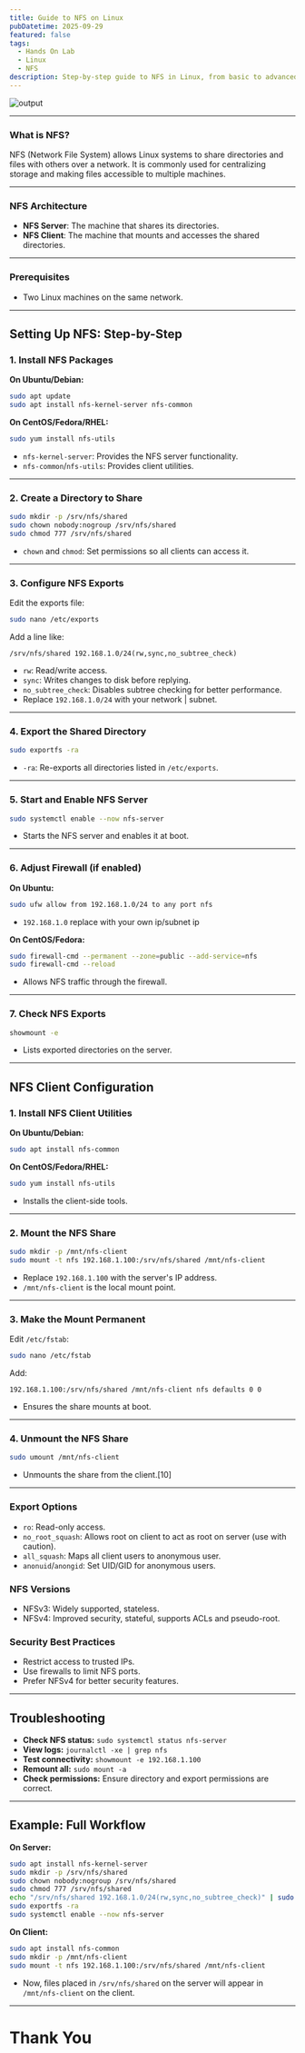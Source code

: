 ```yaml
---
title: Guide to NFS on Linux
pubDatetime: 2025-09-29
featured: false
tags:
  - Hands On Lab
  - Linux
  - NFS
description: Step-by-step guide to NFS in Linux, from basic to advanced concepts, with practical examples and command explanations for each stage.
---
```


![output](@/assets/images/Screenshot_20251007_053150.png)

***

### What is NFS?

NFS (Network File System) allows Linux systems to share directories and files with others over a network. It is commonly used for centralizing storage and making files accessible to multiple machines.

***

### NFS Architecture

- **NFS Server**: The machine that shares its directories.
- **NFS Client**: The machine that mounts and accesses the shared directories.

***

### Prerequisites

- Two Linux machines on the same network.

***

## Setting Up NFS: Step-by-Step

### 1. Install NFS Packages

**On Ubuntu/Debian:**
```bash
sudo apt update
sudo apt install nfs-kernel-server nfs-common
```

**On CentOS/Fedora/RHEL:**
```bash
sudo yum install nfs-utils
```
- `nfs-kernel-server`: Provides the NFS server functionality.
- `nfs-common`/`nfs-utils`: Provides client utilities.

***

### 2. Create a Directory to Share

```bash
sudo mkdir -p /srv/nfs/shared
sudo chown nobody:nogroup /srv/nfs/shared
sudo chmod 777 /srv/nfs/shared
```
- `chown` and `chmod`: Set permissions so all clients can access it.

***

### 3. Configure NFS Exports

Edit the exports file:
```bash
sudo nano /etc/exports
```
Add a line like:
```
/srv/nfs/shared 192.168.1.0/24(rw,sync,no_subtree_check)
```
- `rw`: Read/write access.
- `sync`: Writes changes to disk before replying.
- `no_subtree_check`: Disables subtree checking for better performance.
- Replace `192.168.1.0/24` with your network | subnet.

***

### 4. Export the Shared Directory

```bash
sudo exportfs -ra
```
- `-ra`: Re-exports all directories listed in `/etc/exports`.

***

### 5. Start and Enable NFS Server

```bash
sudo systemctl enable --now nfs-server
```
- Starts the NFS server and enables it at boot.

***

### 6. Adjust Firewall (if enabled)

**On Ubuntu:**
```bash
sudo ufw allow from 192.168.1.0/24 to any port nfs
```

- `192.168.1.0` replace with your own ip/subnet ip 

**On CentOS/Fedora:**
```bash
sudo firewall-cmd --permanent --zone=public --add-service=nfs
sudo firewall-cmd --reload
```
- Allows NFS traffic through the firewall.

***

### 7. Check NFS Exports

```bash
showmount -e
```
- Lists exported directories on the server.

***

## NFS Client Configuration

### 1. Install NFS Client Utilities

**On Ubuntu/Debian:**
```bash
sudo apt install nfs-common
```

**On CentOS/Fedora/RHEL:**
```bash
sudo yum install nfs-utils
```
- Installs the client-side tools.

***

### 2. Mount the NFS Share

```bash
sudo mkdir -p /mnt/nfs-client
sudo mount -t nfs 192.168.1.100:/srv/nfs/shared /mnt/nfs-client
```
- Replace `192.168.1.100` with the server's IP address.
- `/mnt/nfs-client` is the local mount point.

***

### 3. Make the Mount Permanent

Edit `/etc/fstab`:
```bash
sudo nano /etc/fstab
```
Add:
```
192.168.1.100:/srv/nfs/shared /mnt/nfs-client nfs defaults 0 0
```
- Ensures the share mounts at boot.

***

### 4. Unmount the NFS Share

```bash
sudo umount /mnt/nfs-client
```
- Unmounts the share from the client.[10]

***


### Export Options

- `ro`: Read-only access.
- `no_root_squash`: Allows root on client to act as root on server (use with caution).
- `all_squash`: Maps all client users to anonymous user.
- `anonuid`/`anongid`: Set UID/GID for anonymous users.

### NFS Versions

- NFSv3: Widely supported, stateless.
- NFSv4: Improved security, stateful, supports ACLs and pseudo-root.

### Security Best Practices

- Restrict access to trusted IPs.
- Use firewalls to limit NFS ports.
- Prefer NFSv4 for better security features.

***

## Troubleshooting

- **Check NFS status:** `sudo systemctl status nfs-server`
- **View logs:** `journalctl -xe | grep nfs`
- **Test connectivity:** `showmount -e 192.168.1.100`
- **Remount all:** `sudo mount -a`
- **Check permissions:** Ensure directory and export permissions are correct.

***

## Example: Full Workflow

**On Server:**
```bash
sudo apt install nfs-kernel-server
sudo mkdir -p /srv/nfs/shared
sudo chown nobody:nogroup /srv/nfs/shared
sudo chmod 777 /srv/nfs/shared
echo "/srv/nfs/shared 192.168.1.0/24(rw,sync,no_subtree_check)" | sudo tee -a /etc/exports
sudo exportfs -ra
sudo systemctl enable --now nfs-server
```

**On Client:**
```bash
sudo apt install nfs-common
sudo mkdir -p /mnt/nfs-client
sudo mount -t nfs 192.168.1.100:/srv/nfs/shared /mnt/nfs-client
```
- Now, files placed in `/srv/nfs/shared` on the server will appear in `/mnt/nfs-client` on the client.

***

# Thank You
